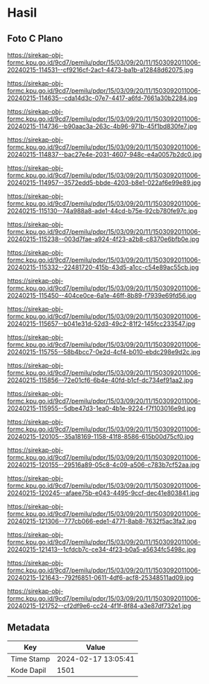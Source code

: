 # Hasil

## Foto C Plano

https://sirekap-obj-formc.kpu.go.id/9cd7/pemilu/pdpr/15/03/09/20/11/1503092011006-20240215-114531--cf9216cf-2ac1-4473-ba1b-a12848d62075.jpg

https://sirekap-obj-formc.kpu.go.id/9cd7/pemilu/pdpr/15/03/09/20/11/1503092011006-20240215-114635--cda14d3c-07e7-4417-a6fd-7661a30b2284.jpg

https://sirekap-obj-formc.kpu.go.id/9cd7/pemilu/pdpr/15/03/09/20/11/1503092011006-20240215-114736--b90aac3a-263c-4b96-971b-45f1bd830fe7.jpg

https://sirekap-obj-formc.kpu.go.id/9cd7/pemilu/pdpr/15/03/09/20/11/1503092011006-20240215-114837--bac27e4e-2031-4607-948c-e4a0057b2dc0.jpg

https://sirekap-obj-formc.kpu.go.id/9cd7/pemilu/pdpr/15/03/09/20/11/1503092011006-20240215-114957--3572edd5-bbde-4203-b8e1-022af6e99e89.jpg

https://sirekap-obj-formc.kpu.go.id/9cd7/pemilu/pdpr/15/03/09/20/11/1503092011006-20240215-115130--74a988a8-ade1-44cd-b75e-92cb780fe97c.jpg

https://sirekap-obj-formc.kpu.go.id/9cd7/pemilu/pdpr/15/03/09/20/11/1503092011006-20240215-115238--003d7fae-a924-4f23-a2b8-c8370e6bfb0e.jpg

https://sirekap-obj-formc.kpu.go.id/9cd7/pemilu/pdpr/15/03/09/20/11/1503092011006-20240215-115332--22481720-415b-43d5-a1cc-c54e89ac55cb.jpg

https://sirekap-obj-formc.kpu.go.id/9cd7/pemilu/pdpr/15/03/09/20/11/1503092011006-20240215-115450--404ce0ce-6a1e-46ff-8b89-f7939e69fd56.jpg

https://sirekap-obj-formc.kpu.go.id/9cd7/pemilu/pdpr/15/03/09/20/11/1503092011006-20240215-115657--b041e31d-52d3-49c2-81f2-145fcc233547.jpg

https://sirekap-obj-formc.kpu.go.id/9cd7/pemilu/pdpr/15/03/09/20/11/1503092011006-20240215-115755--58b4bcc7-0e2d-4cf4-b010-ebdc298e9d2c.jpg

https://sirekap-obj-formc.kpu.go.id/9cd7/pemilu/pdpr/15/03/09/20/11/1503092011006-20240215-115856--72e01cf6-6b4e-40fd-b1cf-dc734ef91aa2.jpg

https://sirekap-obj-formc.kpu.go.id/9cd7/pemilu/pdpr/15/03/09/20/11/1503092011006-20240215-115955--5dbe47d3-1ea0-4b1e-9224-f7f103016e9d.jpg

https://sirekap-obj-formc.kpu.go.id/9cd7/pemilu/pdpr/15/03/09/20/11/1503092011006-20240215-120105--35a18169-1158-41f8-8586-615b00d75cf0.jpg

https://sirekap-obj-formc.kpu.go.id/9cd7/pemilu/pdpr/15/03/09/20/11/1503092011006-20240215-120155--29516a89-05c8-4c09-a506-c783b7cf52aa.jpg

https://sirekap-obj-formc.kpu.go.id/9cd7/pemilu/pdpr/15/03/09/20/11/1503092011006-20240215-120245--afaee75b-e043-4495-9ccf-dec41e803841.jpg

https://sirekap-obj-formc.kpu.go.id/9cd7/pemilu/pdpr/15/03/09/20/11/1503092011006-20240215-121306--777cb066-ede1-4771-8ab8-7632f5ac3fa2.jpg

https://sirekap-obj-formc.kpu.go.id/9cd7/pemilu/pdpr/15/03/09/20/11/1503092011006-20240215-121413--1cfdcb7c-ce34-4f23-b0a5-a5634fc5498c.jpg

https://sirekap-obj-formc.kpu.go.id/9cd7/pemilu/pdpr/15/03/09/20/11/1503092011006-20240215-121643--792f6851-0611-4df6-acf8-25348511ad09.jpg

https://sirekap-obj-formc.kpu.go.id/9cd7/pemilu/pdpr/15/03/09/20/11/1503092011006-20240215-121752--cf2df9e6-cc24-4f1f-8f84-a3e87df732e1.jpg


## Metadata

| Key        | Value               |
| ---------- | ------------------- |
| Time Stamp | 2024-02-17 13:05:41 |
| Kode Dapil | 1501                |




